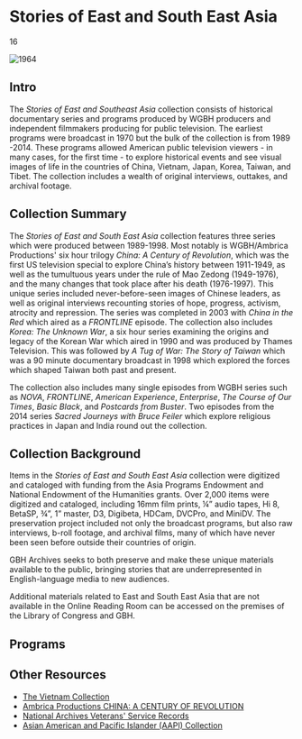 # Stories of East and South East Asia

16

![]( https://s3.amazonaws.com/openvault.wgbh.org/special_collections/1964/1964.jpg "1964")

## Intro

The *Stories of East and Southeast Asia* collection consists of historical documentary series and programs produced by WGBH producers and independent filmmakers producing for public television.  The earliest programs were broadcast in 1970 but the bulk of the collection is from 1989 -2014.  These programs allowed American public television viewers - in many cases, for the first time - to explore historical events and see visual images of life in the countries of China, Vietnam, Japan, Korea, Taiwan, and Tibet. The collection includes a wealth of original interviews, outtakes, and archival footage.  


## Collection Summary

The *Stories of East and South East Asia* collection features three series which were produced between 1989-1998.   Most notably is WGBH/Ambrica Productions' six hour trilogy *China: A Century of Revolution*, which was the first US television special to explore China’s history between 1911-1949, as well as the tumultuous years under the rule of Mao Zedong (1949-1976), and the many changes that took place after his death (1976-1997). This unique series included never-before-seen images of Chinese leaders, as well as original interviews recounting stories of hope, progress, activism, atrocity and repression.   The series was completed in 2003 with *China in the Red* which aired as a *FRONTLINE* episode.   The collection also includes *Korea: The Unknown War*, a six hour series examining the origins and legacy of the Korean War which aired in 1990 and was produced by Thames Television. This was followed by *A Tug of War: The Story of Taiwan* which was a 90 minute documentary broadcast in 1998 which explored the forces which shaped Taiwan both past and present.    

The collection also includes many single episodes from WGBH series such as *NOVA*, *FRONTLINE*, *American Experience*, *Enterprise*, *The Course of Our Times*, *Basic Black*, and *Postcards from Buster*.  Two episodes from the 2014 series *Sacred Journeys with Bruce Feiler* which explore religious practices in Japan and India round out the collection. 



## Collection Background

Items in the *Stories of East and South East Asia* collection were digitized and cataloged with funding from the Asia Programs Endowment and National Endowment of the Humanities grants. Over 2,000 items were digitized and cataloged, including 16mm film prints, ¼” audio tapes, Hi 8, BetaSP, ¾”, 1” master, D3, Digibeta, HDCam, DVCPro, and MiniDV. The preservation project included not only the broadcast programs, but also raw interviews, b-roll footage, and archival films, many of which have never been seen before outside their countries of origin. 

GBH Archives seeks to both preserve and make these unique materials available to the public, bringing stories that are underrepresented in English-language media to new audiences.

Additional materials related to East and South East Asia that are not available in the Online Reading Room can be accessed on the premises of the Library of Congress and GBH.


## Programs

[](http://localhost:3000/catalog?f[special_collection_tags][]=asia-programs)
[](http://localhost:3000/catalog?f[special_collection_tags][]=asia-interviews)


## Other Resources

- [The Vietnam Collection](https://openvault.wgbh.org/collections/vietnam/interviews)
- [Ambrica Productions CHINA: A CENTURY OF REVOLUTION](https://ambrica.com/china-a-century-of-revolution/)
- [National Archives Veterans' Service Records](https://www.archives.gov/veterans)
- [Asian American and Pacific Islander (AAPI) Collection](https://americanarchive.org/special_collections/aapi-collection)
